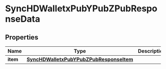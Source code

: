 

# SyncHDWalletxPubYPubZPubResponseData


## Properties

Name | Type | Description | Notes
------------ | ------------- | ------------- | -------------
**item** | [**SyncHDWalletxPubYPubZPubResponseItem**](SyncHDWalletxPubYPubZPubResponseItem.md) |  | 




